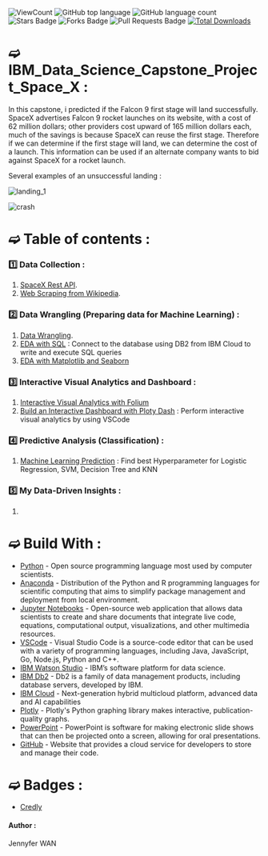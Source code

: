 ![ViewCount](https://views.whatilearened.today/views/github/JennyferWAN/IBM_Data_Science_Capstone_Project_Space_X.svg?cache=remove)
![GitHub top language](https://img.shields.io/github/languages/top/JennyferWAN/IBM_Data_Science_Capstone_Project_Space_X?style=flat)
![GitHub language count](https://img.shields.io/github/languages/count/JennyferWAN/IBM_Data_Science_Capstone_Project_Space_X?style=flat)
![Stars Badge](https://img.shields.io/github/stars/JennyferWAN/IBM_Data_Science_Capstone_Project_Space_X?style=flat)
![Forks Badge](https://img.shields.io/github/forks/JennyferWAN/IBM_Data_Science_Capstone_Project_Space_X?style=flat)
![Pull Requests Badge](https://img.shields.io/github/issues-pr/JennyferWAN/IBM_Data_Science_Capstone_Project_Space_X?style=flat)
[![Total Downloads](https://img.shields.io/github/downloads/JennyferWAN/IBM_Data_Science_Capstone_Project_Space_X/total.svg)](https://github.com/JennyferWAN/IBM_Data_Science_Capstone_Project_Space_X/releases/)

# ➫ IBM_Data_Science_Capstone_Project_Space_X :

In this capstone, i predicted if the Falcon 9 first stage will land successfully. 
SpaceX advertises Falcon 9 rocket launches on its website, with a cost of 62 million dollars; other providers cost upward of 165 million dollars each, much of the savings is because SpaceX can reuse the first stage. 
Therefore if we can determine if the first stage will land, we can determine the cost of a launch. This information can be used if an alternate company wants to bid against SpaceX for a rocket launch.

Several examples of an unsuccessful landing :

![landing_1](https://user-images.githubusercontent.com/77052471/153782035-51c4c439-95cf-491a-a35b-e598c780b6bf.gif)

![crash](https://user-images.githubusercontent.com/77052471/153782025-704ad559-4b40-4e65-8134-aa3d78507243.gif)   
     
     
# ➫ Table of contents :

### 1️⃣ Data Collection :
1. [SpaceX Rest API](https://github.com/JennyferWAN/IBM-Data-Science-Capstone-Project-Space-X/blob/eba362f42ea6271dde28a737e768e4856e5ff41d/Data%20Collection%20API.ipynb).
2. [Web Scraping from Wikipedia](https://github.com/JennyferWAN/IBM-Data-Science-Capstone-Project-Space-X/blob/eba362f42ea6271dde28a737e768e4856e5ff41d/Data%20Collection%20with%20Web%20Scraping.ipynb).

### 2️⃣ Data Wrangling (Preparing data for Machine Learning) :
1. [Data Wrangling](https://github.com/JennyferWAN/IBM_Data_Science_Capstone_Project_Space_X/blob/873cf63ec94d3cc1a35a9401227267f5a4cbde76/EDA%20Lab.ipynb).
2. [EDA with SQL](https://github.com/JennyferWAN/IBM_Data_Science_Capstone_Project_Space_X/blob/b18ac9cbaadf644cc6a2c716c84db7d3fa50f6b6/EDA_with_SQL.ipynb) : Connect to the database using DB2 from IBM Cloud to write and execute SQL queries
3. [EDA with Matplotlib and Seaborn](https://github.com/JennyferWAN/IBM_Data_Science_Capstone_Project_Space_X/blob/8d692e155debab824302299da80e2c6091ae6611/EDA%20with%20Data%20Visualization.ipynb)

### 3️⃣ Interactive Visual Analytics and Dashboard :
1. [Interactive Visual Analytics with Folium](https://github.com/JennyferWAN/IBM_Data_Science_Capstone_Project_Space_X/blob/75d03b7495aea1608454a92ed023ba57d32b8bfe/Interactive%20Visual%20Analytics%20with%20Folium.ipynb)
2. [Build an Interactive Dashboard with Ploty Dash](https://github.com/JennyferWAN/IBM_Data_Science_Capstone_Project_Space_X/blob/3ee088eb6669c2d1059e4d626c6057e52090455b/dash_interactivity.py) : Perform interactive visual analytics by using VSCode

### 4️⃣ Predictive Analysis (Classification) :
1. [Machine Learning Prediction](https://github.com/JennyferWAN/IBM_Data_Science_Capstone_Project_Space_X/blob/f893e1708f5abbbab49bf8a9bbc65b27214b897c/Complete%20the%20Machine%20Learning%20Prediction%20lab.ipynb) : Find best Hyperparameter for Logistic Regression, SVM, Decision Tree and KNN

### 5️⃣ My Data-Driven Insights :
1.   
  
  
  
# ➫ Build With :

- [Python](https://www.python.org/) - Open source programming language most used by computer scientists.
- [Anaconda](https://www.anaconda.com/) - Distribution of the Python and R programming languages for scientific computing that aims to simplify package management and deployment from local environment.
- [Jupyter Notebooks](https://jupyter.org/) - Open-source web application that allows data scientists to create and share documents that integrate live code, equations, computational output, visualizations, and other multimedia resources.
- [VSCode](https://code.visualstudio.com) - Visual Studio Code is a source-code editor that can be used with a variety of programming languages, including Java, JavaScript, Go, Node.js, Python and C++.
- [IBM Watson Studio](https://www.ibm.com/in-en/cloud/watson-studio) - IBM’s software platform for data science.
- [IBM Db2](https://www.ibm.com/in-en/analytics/db2) - Db2 is a family of data management products, including database servers, developed by IBM.
- [IBM Cloud](https://www.ibm.com/fr-fr/cloud) - Next-generation hybrid multicloud platform, advanced data and AI capabilities
- [Plotly](https://plotly.com/) - Plotly's Python graphing library makes interactive, publication-quality graphs.
- [PowerPoint](https://www.office.com/?utm_medium=Exinfluencer&utm_source=Exinfluencer&utm_content=000026UJ&utm_term=10006555&utm_id=NA-SkillsNetwork-wwwcourseraorg-SkillsNetworkCoursesIBMDA0321ENSkillsNetwork21426264-2021-01-01) - PowerPoint is software for making electronic slide shows that can then be projected onto a screen, allowing for oral presentations.
- [GitHub](https://github.com/) - Website that provides a cloud service for developers to store and manage their code.    



# ➫ Badges : 
- [Credly](https://www.credly.com/users/jennyfer-wan/badges#)



#### Author :
Jennyfer WAN

